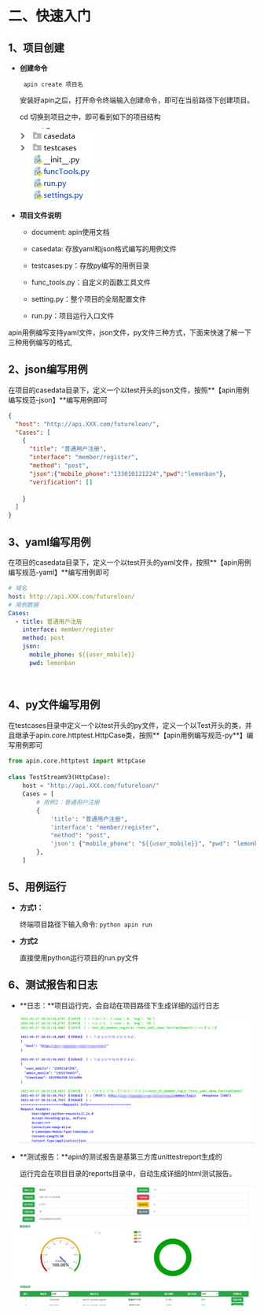 # 二、快速入门

## 1、项目创建

- **创建命令**

    ```shell
     apin create 项目名
    ```
    
    安装好apin之后，打开命令终端输入创建命令，即可在当前路径下创建项目。
    
    cd 切换到项目之中，即可看到如下的项目结构
    
    ![1616491805003](./img/1616491805003.png)  





- **项目文件说明**

    -  document: apin使用文档

    -  casedata: 存放yaml和json格式编写的用例文件

    -  testcases:py：存放py编写的用例目录

    -  func_tools.py：自定义的函数工具文件

    -  setting.py：整个项目的全局配置文件

    - run.py：项目运行入口文件

        

apin用例编写支持yaml文件，json文件，py文件三种方式，下面来快速了解一下三种用例编写的格式,

## 2、json编写用例


在项目的casedata目录下，定义一个以test开头的json文件，按照**【apin用例编写规范-json】**编写用例即可

```json
{
  "host": "http://api.XXX.com/futureloan/",
  "Cases": [
    {
      "title": "普通用户注册",
      "interface": "member/register",
      "method": "post",
      "json":{"mobile_phone":"133010121224","pwd":"lemonban"},
      "verification": []

    }
  ]
}
```



## 3、yaml编写用例

在项目的casedata目录下，定义一个以test开头的yaml文件，按照**【apin用例编写规范-yaml】**编写用例即可

```yaml
# 域名
host: http://api.XXX.com/futureloan/
# 用例数据
Cases:
  - title: 普通用户注册
    interface: member/register
    method: post
    json:
      mobile_phone: ${{user_mobile}}
      pwd: lemonban
```

​    

## 4、py文件编写用例

​	在testcases目录中定义一个以test开头的py文件，定义一个以Test开头的类，并且继承于apin.core.httptest.HttpCase类，按照**【apin用例编写规范-py**】编写用例即可


```python
from apin.core.httptest import HttpCase

class TestStreamV3(HttpCase):
    host = "http://api.XXX.com/futureloan/"
    Cases = [
        # 用例1：普通用户注册
        {
            'title': "普通用户注册",
            'interface': "member/register",
            "method": "post",
            'json': {"mobile_phone": "${{user_mobile}}", "pwd": "lemonban"},
        },
    ]
```

## 5、用例运行

- **方式1：**

     终端项目路径下输入命令: ```python apin run```
     
     

- **方式2**

     直接使用python运行项目的run.py文件



## 6、测试报告和日志

-  **日志：**项目运行完，会自动在项目路径下生成详细的运行日志

    ![1615984513176](./img/1615984513176.png)

-  **测试报告：**apin的测试报告是基第三方库unittestreport生成的

     运行完会在项目目录的reports目录中，自动生成详细的html测试报告。

![1615966527547](./img/1615966527547.png) 




​    

